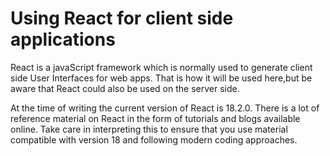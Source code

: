 # Using React for client side applications

React is a javaScript framework which is normally used to generate client side User Interfaces for web apps.  That is how it will be used here,but be aware that React could also be used on the server side.


At the time of writing the current version of React is 18.2.0.  There is a lot of reference material on React in the form of tutorials and blogs available online.  Take care in interpreting this to ensure that you use material compatible with version 18 and following modern coding approaches.
